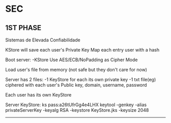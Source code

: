 # SEC

1ST PHASE
-----------------------------------------------------------------------------------------
Sistemas de Elevada Confiabilidade

KStore will save each user's Private Key
Map each entry user with a hash

Boot server: -KStore
Use AES/ECB/NoPadding as Cipher Mode

Load user's file from memory (not safe but they don't care for now)

Server has 2 files: -1 KeyStore for each its own private key
                    -1 txt file(eg) ciphered with each user's Public key, domain, username, password

Each user has its own KeyStore

Server KeyStore:
ks pass:a26tUfrGg4e4LHX
keytool -genkey -alias privateServerKey -keyalg RSA -keystore KeyStore.jks -keysize 2048


-----------------------------------------------------------------------------------------
                 
